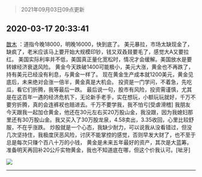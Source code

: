 > 2021年09月03日09点更新
<link rel="stylesheet" href="https://cdn.jsdelivr.net/gh/taotie6/sampleJSON@main/css/photo_show.css">


 ## 2020-03-17 20:33:41 

 [㪚木](https://www.coolapk.com/feed/17361722?shareKey=M2IyM2EyNzdlYjY1NjEzMTc1MmY~) ：道指今晚18000，明晚16000，快到底了。
美元暴拉，市场太缺现金了，缺疯了，老米应该马上要开始大规模印钞，钱又双叒叕要毛了，感觉大A又要拉红。
美国实际利率并不低，美国真正量化宽松时，情况才会缓解。美国放水是要转嫁经济衰退风险。
黄金今天跌破1400可能极小，美元大涨<!--break-->，黄金也不再跌了，持有美元已经没有利息，与黄金一样了。
现在黄金生产成本就1200美元，黄金见底后，未来绝对会涨一倍半，黄金真是大机会。
投资是一门学问，不着急，先吃瓜，看它们折腾，我等最后一跌。
最后说一句，股市有风险，投资需谨慎，尤其是在这百年一遇的经济危机下，无论新手老手，实在想玩，小额玩玩就好，千万不要穷折腾，真的会连裤衩也赔进去。千万不要学我，我不怕亏[受虐滑稽]
我朋友今天跟我一起加仓黄金，他还在30元左右买20万股山金，我没跟，因为我媳妇那里还有30万股山金。我又买入了30万股龙泉，4.58卖出，3.35收回，心里比较舒服，不在乎涨跌。
炒股就是一个心态，我缺少耐力，可以说我从没看错过，但没几次坚持住，我极度厌恶风险，讨厌不能掌控的感觉，否则早发大财了，也不至于总是每次只赚个百八十万的小钱，
黄金是未来五年最好的资产，其次是大蓝筹。准备明天再回补20公斤实物黄金，我也不知道底在哪，但这个价我认可。[呲牙] 

<div class="album">
<img class="img-item" src="http://image.coolapk.com/feed/2019/0331/10/469453_1554000089_6311@307x384.gif" />
</div>

 ------- 

